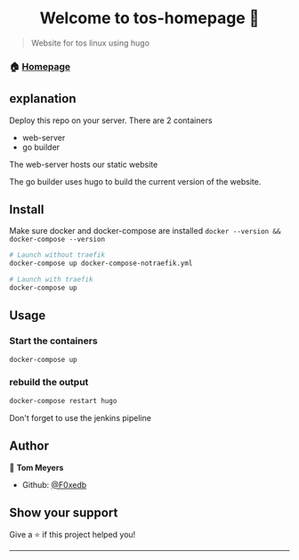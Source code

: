 <h1 align="center">Welcome to tos-homepage 👋</h1>
<p>
</p>

> Website for tos linux using hugo

### 🏠 [Homepage](https://tos.pbfp.xyz)

## explanation

Deploy this repo on your server. There are 2 containers

* web-server
* go builder

The web-server hosts our static website

The go builder uses hugo to build the current version of the website.

## Install
Make sure docker and docker-compose are installed
`docker --version && docker-compose --version`

```sh
# Launch without traefik
docker-compose up docker-compose-notraefik.yml
```

```sh
# Launch with traefik
docker-compose up
```

## Usage

### Start the containers

```sh
docker-compose up
```

### rebuild the output

```sh
docker-compose restart hugo
```
Don't forget to use the jenkins pipeline

## Author

👤 **Tom Meyers**

* Github: [@F0xedb](https://github.com/F0xedb)

## Show your support

Give a ⭐️ if this project helped you!

---

